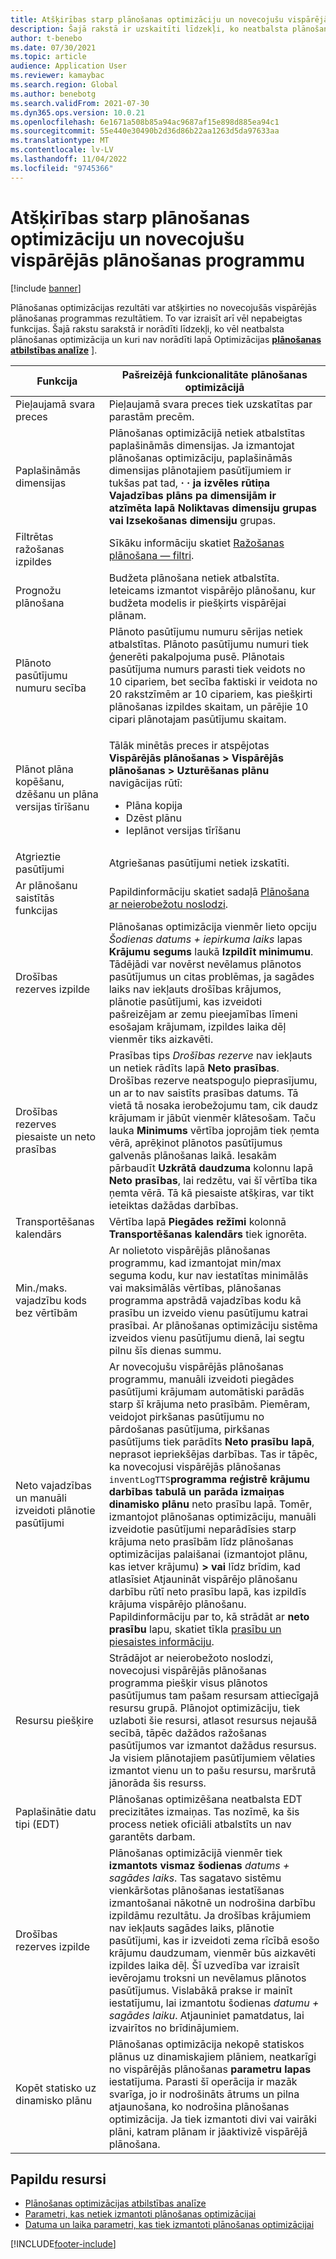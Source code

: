 ```yaml
---
title: Atšķirības starp plānošanas optimizāciju un novecojušu vispārējās plānošanas programmu
description: Šajā rakstā ir uzskaitīti līdzekļi, ko neatbalsta plānošanas optimizācija un kuri nav norādīti lapā Optimizācijas plānošanas atbilstības analīze.
author: t-benebo
ms.date: 07/30/2021
ms.topic: article
audience: Application User
ms.reviewer: kamaybac
ms.search.region: Global
ms.author: benebotg
ms.search.validFrom: 2021-07-30
ms.dyn365.ops.version: 10.0.21
ms.openlocfilehash: 6e1671a508b85a94ac9687af15e898d885ea94c1
ms.sourcegitcommit: 55e440e30490b2d36d86b22aa1263d5da97633aa
ms.translationtype: MT
ms.contentlocale: lv-LV
ms.lasthandoff: 11/04/2022
ms.locfileid: "9745366"
---
```

# <a name="differences-between-planning-optimization-and-the-deprecated-master-planning-engine"></a>Atšķirības starp plānošanas optimizāciju un novecojušu vispārējās plānošanas programmu

[!include [banner](../../includes/banner.md)]

Plānošanas optimizācijas rezultāti var atšķirties no novecojušās vispārējās plānošanas programmas rezultātiem. To var izraisīt arī vēl nepabeigtas funkcijas. Šajā rakstu sarakstā ir norādīti līdzekļi, ko vēl neatbalsta plānošanas optimizācija un kuri nav norādīti lapā Optimizācijas **[plānošanas atbilstības analīze](planning-optimization-fit-analysis.md)** ].

| Funkcija | Pašreizējā funkcionalitāte plānošanas optimizācijā |
|---|---|
| Pieļaujamā svara preces | Pieļaujamā svara preces tiek uzskatītas par parastām precēm.|
| Paplašināmās dimensijas | Plānošanas optimizācijā netiek atbalstītas paplašināmās dimensijas. Ja izmantojat plānošanas optimizāciju, paplašināmās dimensijas plānotajiem pasūtījumiem ir tukšas pat tad, **·** **·** **ja izvēles rūtiņa Vajadzības plāns pa dimensijām ir atzīmēta lapā Noliktavas dimensiju grupas vai Izsekošanas dimensiju** grupas. |
| Filtrētas ražošanas izpildes | Sīkāku informāciju skatiet [Ražošanas plānošana — filtri](production-planning.md#filters). |
| Prognožu plānošana | Budžeta plānošana netiek atbalstīta. Ieteicams izmantot vispārējo plānošanu, kur budžeta modelis ir piešķirts vispārējai plānam. |
| Plānoto pasūtījumu numuru secība | Plānoto pasūtījumu numuru sērijas netiek atbalstītas. Plānoto pasūtījumu numuri tiek ģenerēti pakalpojuma pusē. Plānotais pasūtījuma numurs parasti tiek veidots no 10 cipariem, bet secība faktiski ir veidota no 20 rakstzīmēm ar 10 cipariem, kas piešķirti plānošanas izpildes skaitam, un pārējie 10 cipari plānotajam pasūtījumu skaitam. |
| Plānot plāna kopēšanu, dzēšanu un plāna versijas tīrīšanu | <p>Tālāk minētās preces ir atspējotas **Vispārējās plānošanas \> Vispārējās plānošanas \> Uzturēšanas plānu** navigācijas rūtī:</p><ul><li>Plāna kopija</li><li>Dzēst plānu</li><li>Ieplānot versijas tīrīšanu</li></ul> |
| Atgrieztie pasūtījumi | Atgriešanas pasūtījumi netiek izskatīti. |
| Ar plānošanu saistītās funkcijas | Papildinformāciju skatiet sadaļā [Plānošana ar neierobežotu noslodzi](infinite-capacity-planning.md#limitations). |
| Drošības rezerves izpilde | Plānošanas optimizācija vienmēr lieto opciju *Šodienas datums + iepirkuma laiks* lapas **Krājumu segums** laukā **Izpildīt minimumu**. Tādējādi var novērst nevēlamus plānotos pasūtījumus un citas problēmas, ja sagādes laiks nav iekļauts drošības krājumos, plānotie pasūtījumi, kas izveidoti pašreizējam ar zemu pieejamības līmeni esošajam krājumam, izpildes laika dēļ vienmēr tiks aizkavēti. |
| Drošības rezerves piesaiste un neto prasības | Prasības tips *Drošības rezerve* nav iekļauts un netiek rādīts lapā **Neto prasības**. Drošības rezerve neatspoguļo pieprasījumu, un ar to nav saistīts prasības datums. Tā vietā tā nosaka ierobežojumu tam, cik daudz krājumam ir jābūt vienmēr klātesošam. Taču lauka **Minimums** vērtība joprojām tiek ņemta vērā, aprēķinot plānotos pasūtījumus galvenās plānošanas laikā. Iesakām pārbaudīt **Uzkrātā daudzuma** kolonnu lapā **Neto prasības**, lai redzētu, vai šī vērtība tika ņemta vērā. Tā kā piesaiste atšķiras, var tikt ieteiktas dažādas darbības. |
| Transportēšanas kalendārs | Vērtība lapā **Piegādes režīmi** kolonnā **Transportēšanas kalendārs** tiek ignorēta. |
| Min./maks. vajadzību kods bez vērtībām| Ar nolietoto vispārējās plānošanas programmu, kad izmantojat min/max seguma kodu, kur nav iestatītas minimālās vai maksimālās vērtības, plānošanas programma apstrādā vajadzības kodu kā prasību un izveido vienu pasūtījumu katrai prasībai. Ar plānošanas optimizāciju sistēma izveidos vienu pasūtījumu dienā, lai segtu pilnu šīs dienas summu.  |
| Neto vajadzības un manuāli izveidoti plānotie pasūtījumi | Ar novecojušu vispārējās plānošanas programmu, manuāli izveidoti piegādes pasūtījumi krājumam automātiski parādās starp šī krājuma neto prasībām. Piemēram, veidojot pirkšanas pasūtījumu no pārdošanas pasūtījuma, pirkšanas pasūtījums tiek parādīts **Neto prasību lapā**, neprasot iepriekšējas darbības. Tas ir tāpēc, ka novecojusi vispārējās plānošanas `inventLogTTS`**programma reģistrē krājumu darbības tabulā un parāda izmaiņas dinamisko plānu** neto prasību lapā. Tomēr, izmantojot plānošanas optimizāciju, manuāli izveidotie pasūtījumi neparādīsies starp krājuma neto prasībām līdz plānošanas optimizācijas palaišanai (izmantojot plānu, kas ietver krājumu) **\>** **vai** līdz brīdim, kad atlasīsiet Atjaunināt vispārējo plānošanu darbību rūtī neto prasību lapā, kas izpildīs krājuma vispārējo plānošanu. Papildinformāciju par to, kā strādāt ar **neto prasību** lapu, skatiet tīkla [prasību un piesaistes informāciju](net-requirements.md). |
| Resursu piešķire | Strādājot ar neierobežoto noslodzi, novecojusi vispārējās plānošanas programma piešķir visus plānotos pasūtījumus tam pašam resursam attiecīgajā resursu grupā. Plānojot optimizāciju, tiek uzlaboti šie resursi, atlasot resursus nejaušā secībā, tāpēc dažādos ražošanas pasūtījumos var izmantot dažādus resursus. Ja visiem plānotajiem pasūtījumiem vēlaties izmantot vienu un to pašu resursu, maršrutā jānorāda šis resurss. |
| Paplašinātie datu tipi (EDT) | Plānošanas optimizēšana neatbalsta EDT precizitātes izmaiņas. Tas nozīmē, ka šis process netiek oficiāli atbalstīts un nav garantēts darbam. |
| Drošības rezerves izpilde | Plānošanas optimizācijā vienmēr tiek **izmantots vismaz šodienas** *datums + sagādes laiks*. Tas sagatavo sistēmu vienkāršotas plānošanas iestatīšanas izmantošanai nākotnē un nodrošina darbību izpildāmu rezultātu. Ja drošības krājumiem nav iekļauts sagādes laiks, plānotie pasūtījumi, kas ir izveidoti zema rīcībā esošo krājumu daudzumam, vienmēr būs aizkavēti izpildes laika dēļ. Šī uzvedība var izraisīt ievērojamu troksni un nevēlamus plānotos pasūtījumus. Vislabākā prakse ir mainīt iestatījumu, lai izmantotu šodienas *datumu + sagādes laiku*. Atjauniniet pamatdatus, lai izvairītos no brīdinājumiem. |
| Kopēt statisko uz dinamisko plānu | Plānošanas optimizācija nekopē statiskos plānus uz dinamiskajiem plāniem, neatkarīgi no vispārējās plānošanas **parametru lapas** iestatījuma. Parasti šī operācija ir mazāk svarīga, jo ir nodrošināts ātrums un pilna atjaunošana, ko nodrošina plānošanas optimizācija. Ja tiek izmantoti divi vai vairāki plāni, katram plānam ir jāaktivizē vispārējā plānošana. |

## <a name="additional-resources"></a>Papildu resursi

- [Plānošanas optimizācijas atbilstības analīze](planning-optimization-fit-analysis.md)
- [Parametri, kas netiek izmantoti plānošanas optimizācijai](not-used-parameters.md)
- [Datuma un laika parametri, kas tiek izmantoti plānošanas optimizācijai](date-time-used.md)

[!INCLUDE[footer-include](../../../includes/footer-banner.md)]
